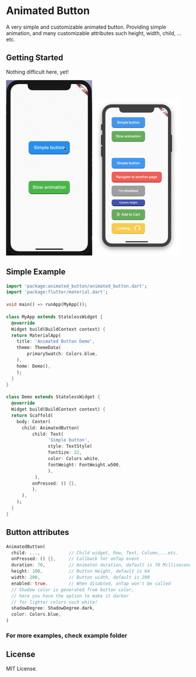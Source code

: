 # Animated Button

A very simple and customizable animated button.
Providing simple animation, and many customizable attributes such height, width, child, ... etc.


## Getting Started

Nothing difficult here, yet!

![](giphy.gif) ![](example.png)

## Simple Example
```dart
import 'package:animated_button/animated_button.dart';
import 'package:flutter/material.dart';

void main() => runApp(MyApp());

class MyApp extends StatelessWidget {
  @override
  Widget build(BuildContext context) {
  return MaterialApp(
    title: 'Animated Button Demo',
    theme: ThemeData(
        primarySwatch: Colors.blue,
    ),
    home: Demo(),
    );
  }
}

class Demo extends StatelessWidget {
  @override
  Widget build(BuildContext context) {
  return Scaffold(
    body: Center(
      child: AnimatedButton(
          child: Text(
                'Simple button',
                style: TextStyle(
                fontSize: 22,
                color: Colors.white,
                fontWeight: FontWeight.w500,
                ),
           ),
          onPressed: () {},
          ),
      ),
    );
  }
}
```

## Button attributes

```dart
AnimatedButton(
  child: ...,			// Child widget, Row, Text, Column,...etc.
  onPressed: () {},  	// Callback for onTap event
  duration: 70,  		// Animaton duration, default is 70 Milliseconds
  height: 100,  		// Button Height, default is 64
  width: 200,  			// Button width, default is 200
  enabled: true,  		// When disabled, onTap won't be called
  // Shadow color is generated from button color,
  // here you have the option to make it darker
  // for lighter colors such white!
  shadowDegree: ShadowDegree.dark,
  color: Colors.blue,
)

```

### For more examples, check example folder

## License
MIT License.